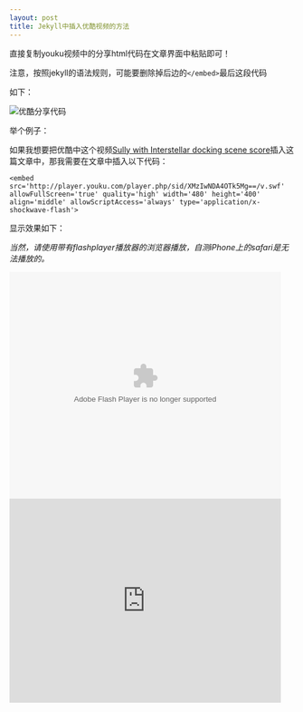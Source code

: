 ```yaml
---
layout: post
title: Jekyll中插入优酷视频的方法
---
```


直接复制youku视频中的分享html代码在文章界面中粘贴即可！  

注意，按照jekyll的语法规则，可能要删除掉后边的`</embed>`最后这段代码

如下：

![优酷分享代码](http://7xqrll.com1.z0.glb.clouddn.com/20180224-%E5%88%86%E4%BA%AB%E4%BB%A3%E7%A0%81.png)  

<!--more-->

举个例子：

如果我想要把优酷中这个视频[Sully with Interstellar docking scene score](https://v.youku.com/v_show/id_XMzIwNDA4OTk5Mg==.html?spm=a2hzp.8253869.0.0)插入这篇文章中，那我需要在文章中插入以下代码：

`<embed src='http://player.youku.com/player.php/sid/XMzIwNDA4OTk5Mg==/v.swf' allowFullScreen='true' quality='high' width='480' height='400' align='middle' allowScriptAccess='always' type='application/x-shockwave-flash'>`

显示效果如下：    

*当然，请使用带有flashplayer播放器的浏览器播放，自测iPhone上的safari是无法播放的。*  

<embed src='http://player.youku.com/player.php/sid/XMzIwNDA4OTk5Mg==/v.swf' allowFullScreen='true' quality='high' width='480' height='400' align='middle' allowScriptAccess='always' type='application/x-shockwave-flash'>

<iframe width="480" height="360" src="http://v.youku.com/player/getRealM3U8/vid/XMzIwNDA4OTk5Mg==/type/mp4/v.m3u8" frameborder="0"> </iframe>
